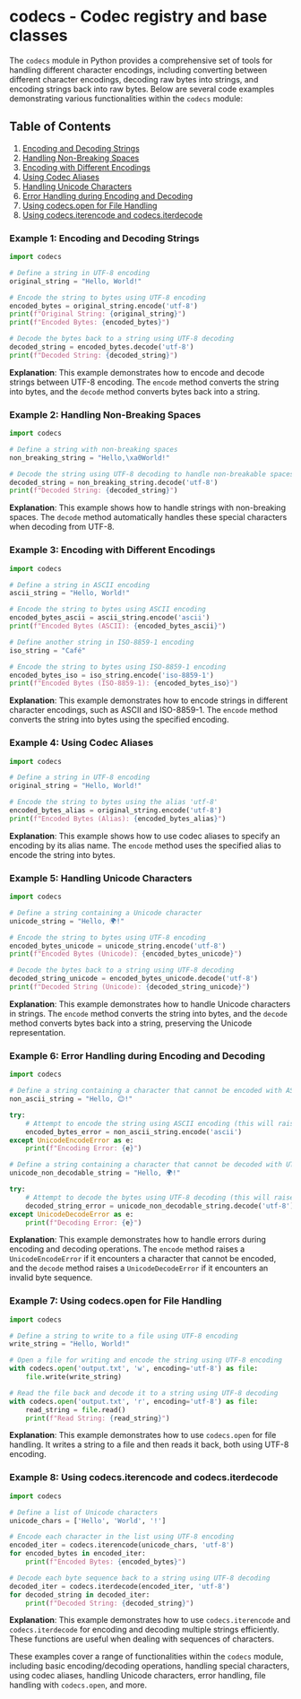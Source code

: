 # codecs - Codec registry and base classes

The `codecs` module in Python provides a comprehensive set of tools for handling different character encodings, including converting between different character encodings, decoding raw bytes into strings, and encoding strings back into raw bytes. Below are several code examples demonstrating various functionalities within the `codecs` module:

## Table of Contents

1. [Encoding and Decoding Strings](#example-1-encoding-and-decoding-strings)
2. [Handling Non-Breaking Spaces](#example-2-handling-non-breaking-spaces)
3. [Encoding with Different Encodings](#example-3-encoding-with-different-encodings)
4. [Using Codec Aliases](#example-4-using-codec-aliases)
5. [Handling Unicode Characters](#example-5-handling-unicode-characters)
6. [Error Handling during Encoding and Decoding](#example-6-error-handling-during-encoding-and-decoding)
7. [Using codecs.open for File Handling](#example-7-using-codecsopen-for-file-handling)
8. [Using codecs.iterencode and codecs.iterdecode](#example-8-using-codecsiterencode-and-codecsiterdecode)

### Example 1: Encoding and Decoding Strings

```python
import codecs

# Define a string in UTF-8 encoding
original_string = "Hello, World!"

# Encode the string to bytes using UTF-8 encoding
encoded_bytes = original_string.encode('utf-8')
print(f"Original String: {original_string}")
print(f"Encoded Bytes: {encoded_bytes}")

# Decode the bytes back to a string using UTF-8 decoding
decoded_string = encoded_bytes.decode('utf-8')
print(f"Decoded String: {decoded_string}")
```

**Explanation**: This example demonstrates how to encode and decode strings between UTF-8 encoding. The `encode` method converts the string into bytes, and the `decode` method converts bytes back into a string.

### Example 2: Handling Non-Breaking Spaces

```python
import codecs

# Define a string with non-breaking spaces
non_breaking_string = "Hello,\xa0World!"

# Decode the string using UTF-8 decoding to handle non-breakable spaces
decoded_string = non_breaking_string.decode('utf-8')
print(f"Decoded String: {decoded_string}")
```

**Explanation**: This example shows how to handle strings with non-breaking spaces. The `decode` method automatically handles these special characters when decoding from UTF-8.

### Example 3: Encoding with Different Encodings

```python
import codecs

# Define a string in ASCII encoding
ascii_string = "Hello, World!"

# Encode the string to bytes using ASCII encoding
encoded_bytes_ascii = ascii_string.encode('ascii')
print(f"Encoded Bytes (ASCII): {encoded_bytes_ascii}")

# Define another string in ISO-8859-1 encoding
iso_string = "Café"

# Encode the string to bytes using ISO-8859-1 encoding
encoded_bytes_iso = iso_string.encode('iso-8859-1')
print(f"Encoded Bytes (ISO-8859-1): {encoded_bytes_iso}")
```

**Explanation**: This example demonstrates how to encode strings in different character encodings, such as ASCII and ISO-8859-1. The `encode` method converts the string into bytes using the specified encoding.

### Example 4: Using Codec Aliases

```python
import codecs

# Define a string in UTF-8 encoding
original_string = "Hello, World!"

# Encode the string to bytes using the alias 'utf-8'
encoded_bytes_alias = original_string.encode('utf-8')
print(f"Encoded Bytes (Alias): {encoded_bytes_alias}")
```

**Explanation**: This example shows how to use codec aliases to specify an encoding by its alias name. The `encode` method uses the specified alias to encode the string into bytes.

### Example 5: Handling Unicode Characters

```python
import codecs

# Define a string containing a Unicode character
unicode_string = "Hello, 🌍!"

# Encode the string to bytes using UTF-8 encoding
encoded_bytes_unicode = unicode_string.encode('utf-8')
print(f"Encoded Bytes (Unicode): {encoded_bytes_unicode}")

# Decode the bytes back to a string using UTF-8 decoding
decoded_string_unicode = encoded_bytes_unicode.decode('utf-8')
print(f"Decoded String (Unicode): {decoded_string_unicode}")
```

**Explanation**: This example demonstrates how to handle Unicode characters in strings. The `encode` method converts the string into bytes, and the `decode` method converts bytes back into a string, preserving the Unicode representation.

### Example 6: Error Handling during Encoding and Decoding

```python
import codecs

# Define a string containing a character that cannot be encoded with ASCII
non_ascii_string = "Hello, 😊!"

try:
    # Attempt to encode the string using ASCII encoding (this will raise an error)
    encoded_bytes_error = non_ascii_string.encode('ascii')
except UnicodeEncodeError as e:
    print(f"Encoding Error: {e}")

# Define a string containing a character that cannot be decoded with UTF-8
unicode_non_decodable_string = "Hello, 🌍!"

try:
    # Attempt to decode the bytes using UTF-8 decoding (this will raise an error)
    decoded_string_error = unicode_non_decodable_string.decode('utf-8')
except UnicodeDecodeError as e:
    print(f"Decoding Error: {e}")
```

**Explanation**: This example demonstrates how to handle errors during encoding and decoding operations. The `encode` method raises a `UnicodeEncodeError` if it encounters a character that cannot be encoded, and the `decode` method raises a `UnicodeDecodeError` if it encounters an invalid byte sequence.

### Example 7: Using codecs.open for File Handling

```python
import codecs

# Define a string to write to a file using UTF-8 encoding
write_string = "Hello, World!"

# Open a file for writing and encode the string using UTF-8 encoding
with codecs.open('output.txt', 'w', encoding='utf-8') as file:
    file.write(write_string)

# Read the file back and decode it to a string using UTF-8 decoding
with codecs.open('output.txt', 'r', encoding='utf-8') as file:
    read_string = file.read()
    print(f"Read String: {read_string}")
```

**Explanation**: This example demonstrates how to use `codecs.open` for file handling. It writes a string to a file and then reads it back, both using UTF-8 encoding.

### Example 8: Using codecs.iterencode and codecs.iterdecode

```python
import codecs

# Define a list of Unicode characters
unicode_chars = ['Hello', 'World', '!']

# Encode each character in the list using UTF-8 encoding
encoded_iter = codecs.iterencode(unicode_chars, 'utf-8')
for encoded_bytes in encoded_iter:
    print(f"Encoded Bytes: {encoded_bytes}")

# Decode each byte sequence back to a string using UTF-8 decoding
decoded_iter = codecs.iterdecode(encoded_iter, 'utf-8')
for decoded_string in decoded_iter:
    print(f"Decoded String: {decoded_string}")
```

**Explanation**: This example demonstrates how to use `codecs.iterencode` and `codecs.iterdecode` for encoding and decoding multiple strings efficiently. These functions are useful when dealing with sequences of characters.

These examples cover a range of functionalities within the `codecs` module, including basic encoding/decoding operations, handling special characters, using codec aliases, handling Unicode characters, error handling, file handling with `codecs.open`, and more.
